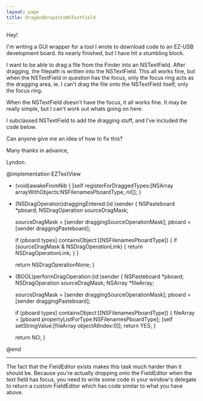 ```yaml
---
layout: page
title: DragAndDropIntoNSTextField
---
```




Hey!

I'm writing a GUI wrapper for a tool I wrote to download code to an EZ-USB development board. Its nearly finished, but I have hit a stumbling block.

I want to be able to drag a file from the Finder into an NSTextField. After dragging, the filepath is written into the NSTextField. This all works fine, but when the NSTextField in question has the focus, only the focus ring acts as the dragging area, ie. I can't drag the file onto the NSTextField itself, only the focus ring.

When the NSTextField doesn't have the focus, it all works fine. It may be really simple, but I can't work out whats going on here.

I subclassed NSTextField to add the dragging stuff, and I've included the code below.

Can anyone give me an idea of how to fix this?

Many thanks in advance,

Lyndon.


    
@implementation EZTextView

- (void)awakeFromNib
{
	[self registerForDraggedTypes:[NSArray arrayWithObjects:NSFilenamesPboardType, nil]];
}

- (NSDragOperation)draggingEntered:(id <NSDraggingInfo>)sender 
{
    NSPasteboard *pboard;
	NSDragOperation sourceDragMask;

	sourceDragMask = [sender draggingSourceOperationMask];
	pboard = [sender draggingPasteboard];

	if (pboard types] containsObject:[[NSFilenamesPboardType]) 
	{
		if (sourceDragMask & NSDragOperationLink) 
		{
			return NSDragOperationLink;
		} 
	}

    return NSDragOperationNone;
}

- (BOOL)performDragOperation:(id <NSDraggingInfo>)sender 
{
    NSPasteboard *pboard;
    NSDragOperation sourceDragMask;
	NSArray *fileArray;

    sourceDragMask = [sender draggingSourceOperationMask];
    pboard = [sender draggingPasteboard];

	if (pboard types] containsObject:[[NSFilenamesPboardType])
	{
        fileArray = [pboard propertyListForType:NSFilenamesPboardType];
		[self setStringValue:[fileArray objectAtIndex:0]];
		return YES;
    }

    return NO;
}

@end

----
The fact that the FieldEditor exists makes this task much harder than it should be. Because you're actually dropping onto the FieldEditor when the text field has focus, you need to write some code in your window's delegate to return a custom FieldEditor which has code similar to what you have above.

